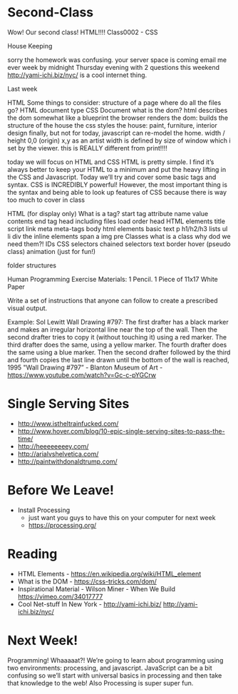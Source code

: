 # Second-Class
Wow! Our second class! HTML!!!!
Class0002 - CSS

House Keeping

sorry the homework was confusing.
your server space is coming
email me ever week by midnight Thursday evening with 2 questions
this weekend http://yami-ichi.biz/nyc/ is a cool internet thing.

Last week

HTML Some things to consider:
structure of a page
where do all the files go?
HTML
document type
CSS
Document
what is the dom?
html describes the dom somewhat like a blueprint
the browser renders the dom: builds the structure of the house
the css styles the house: paint, furniture, interior design
finally, but not for today, javascript can re-model the home.
width / height
0,0 (origin)
x,y
as an artist width is defined by size of window which i set by the viewer. this is REALLY different from print!!!!

today we will focus on HTML and CSS
HTML is pretty simple. I find it’s always better to keep your HTML to a minimum and put the heavy lifting in the CSS and Javascript. Today we’ll try and cover some basic tags and syntax.
CSS is INCREDIBLY powerful! However, the most important thing is the syntax and being able to look up features of CSS because there is way too much to cover in class

HTML (for display only)
What is a tag?
start tag
attribute
name
value
contents
end tag
head
including files
load order
head HTML elements
title
script
link
meta
meta-tags
body
html elements
basic text
p
h1/h2/h3
lists
ul
li
div
the inline elements
span
a
img
pre
Classes
what is a class why dod we need them?!
IDs
CSS
selectors
chained selectors
text
border
hover (pseudo class)
animation (just for fun!)

folder structures

Human Programming Exercise
	Materials: 1 Pencil. 1 Piece of 11x17 White Paper

Write a set of instructions that anyone can follow to create a prescribed visual output.

Example: Sol Lewitt
Wall Drawing #797: The first drafter has a black marker and makes an irregular horizontal line near the top of the wall. Then the second drafter tries to copy it (without touching it) using a red marker. The third drafter does the same, using a yellow marker. The fourth drafter does the same using a blue marker. Then the second drafter followed by the third and fourth copies the last line drawn until the bottom of the wall is reached, 1995
"Wall Drawing #797” - Blanton Museum of Art - https://www.youtube.com/watch?v=Gc-c-pYGCrw

# Single Serving Sites

- http://www.istheltrainfucked.com/
- http://www.hover.com/blog/10-epic-single-serving-sites-to-pass-the-time/
- http://heeeeeeeey.com/
- http://arialvshelvetica.com/
- http://paintwithdonaldtrump.com/

# Before We Leave!

- Install Processing
  - just want you guys to have this on your computer for next week
  - https://processing.org/

# Reading

- HTML Elements - https://en.wikipedia.org/wiki/HTML_element
- What is the DOM - https://css-tricks.com/dom/
- Inspirational Material - Wilson Miner - When We Build https://vimeo.com/34017777
- Cool Net-stuff In New York - http://yami-ichi.biz/ http://yami-ichi.biz/nyc/

# Next Week!

Programming! Whaaaaat?! We’re going to learn about programming using two environments: processing, and javascript. JavaScript can be a bit confusing so we’ll start with universal basics in processing and then take that knowledge to the web! Also Processing is super super fun.
